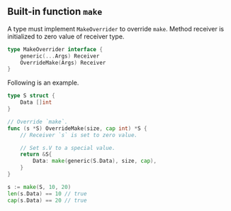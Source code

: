 ## Built-in function `make` ##

A type must implement `MakeOverrider` to override `make`. Method receiver is initialized to zero value of receiver type.

```go
type MakeOverrider interface {
	generic(...Args) Receiver
	OverrideMake(Args) Receiver
}
```

Following is an example.

```go
type S struct {
	Data []int
}

// Override `make`.
func (s *S) OverrideMake(size, cap int) *S {
	// Receiver `s` is set to zero value.

	// Set s.V to a special value.
	return &S{
		Data: make(generic(S.Data), size, cap),
	}
}

s := make(S, 10, 20)
len(s.Data) == 10 // true
cap(s.Data) == 20 // true
```